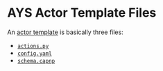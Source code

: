 # AYS Actor Template Files

An [actor template](Definitions/ActorTemplate.md) is basically three files:
- [`actions.py`](Actions.md)
- [`config.yaml`](Config.md)
- [`schema.capnp`](Schema.md)
